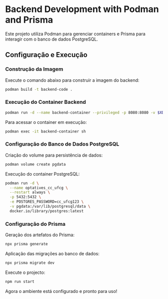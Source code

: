 # Backend Development with Podman and Prisma

Este projeto utiliza Podman para gerenciar containers e Prisma para interagir com o banco de dados PostgreSQL.

## Configuração e Execução

### Construção da Imagem

Execute o comando abaixo para construir a imagem do backend:

```sh
podman build -t backend-code .
```

### Execução do Container Backend

```sh
podman run -d --name backend-container --privileged -p 8080:8080 -v $XDG_RUNTIME_DIR/podman/podman.sock:/run/podman/podman.sock backend-code
```

Para acessar o container em execução:

```sh
podman exec -it backend-container sh
```

### Configuração do Banco de Dados PostgreSQL

Criação do volume para persistência de dados:

```sh
podman volume create pgdata
```

Execução do container PostgreSQL:

```sh
podman run -d \
  --name optatives_cc_ufcg \
  --restart always \
  -p 5432:5432 \
  -e POSTGRES_PASSWORD=cc_ufcg123 \
  -v pgdata:/var/lib/postgresql/data \
  docker.io/library/postgres:latest
```

### Configuração do Prisma

Geração dos artefatos do Prisma:

```sh
npx prisma generate
```

Aplicação das migrações ao banco de dados:

```sh
npx prisma migrate dev
```

Execute o projecto:

```sh
npm run start
```

Agora o ambiente está configurado e pronto para uso!

